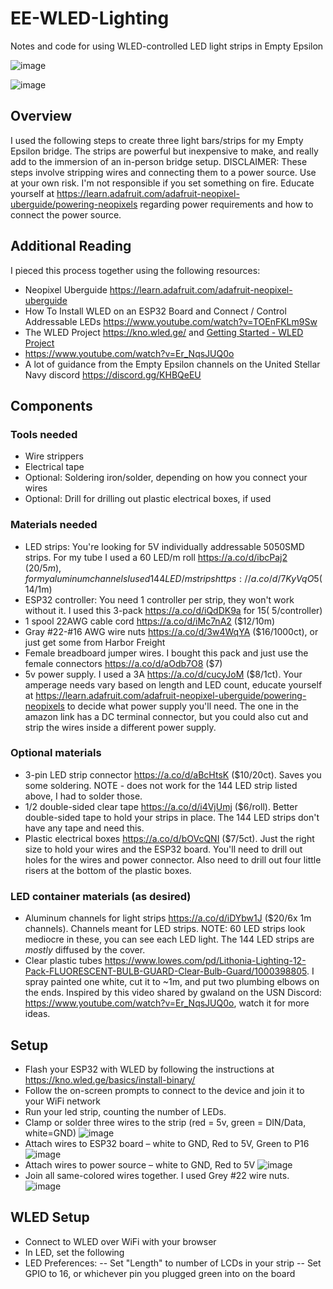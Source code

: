 # EE-WLED-Lighting
Notes and code for using WLED-controlled LED light strips in Empty Epsilon

![image](https://github.com/MrDionysus/EE-WLED-Lighting/assets/26928293/66115c23-b336-424a-af48-23c20545893c)

![image](https://github.com/MrDionysus/EE-WLED-Lighting/assets/26928293/8c971bc6-63a7-4dec-bea3-1bff3368dfca)

## Overview
I used the following steps to create three light bars/strips for my Empty Epsilon bridge.  The strips are powerful but inexpensive to make, and really add to the immersion of an in-person bridge setup.
DISCLAIMER: These steps involve stripping wires and connecting them to a power source.  Use at your own risk.  I'm not responsible if you set something on fire. Educate yourself at https://learn.adafruit.com/adafruit-neopixel-uberguide/powering-neopixels regarding power requirements and how to connect the power source.

## Additional Reading
I pieced this process together using the following resources:
- Neopixel Uberguide https://learn.adafruit.com/adafruit-neopixel-uberguide
- How To Install WLED on an ESP32 Board and Connect / Control Addressable LEDs https://www.youtube.com/watch?v=TOEnFKLm9Sw
- The WLED Project https://kno.wled.ge/ and [Getting Started - WLED Project ](https://kno.wled.ge/basics/getting-started/)
- https://www.youtube.com/watch?v=Er_NqsJUQ0o
- A lot of guidance from the Empty Epsilon channels on the United Stellar Navy discord https://discord.gg/KHBQeEU

## Components
### Tools needed
- Wire strippers
- Electrical tape
- Optional: Soldering iron/solder, depending on how you connect your wires
- Optional: Drill for drilling out plastic electrical boxes, if used

### Materials needed
- LED strips: You're looking for 5V individually addressable 5050SMD strips.  For my tube I used a 60 LED/m roll https://a.co/d/ibcPaj2 ($20/5m), for my aluminum channels I used 144 LED/m strips https://a.co/d/7KyVqO5 ($14/1m)
- ESP32 controller: You need 1 controller per strip, they won't work without it.  I used this 3-pack https://a.co/d/iQdDK9a for $15 (~$5/controller)
- 1 spool 22AWG cable cord https://a.co/d/iMc7nA2 ($12/10m)
- Gray #22-#16 AWG wire nuts https://a.co/d/3w4WqYA ($16/1000ct), or just get some from Harbor Freight
- Female breadboard jumper wires. I bought this pack and just use the female connectors https://a.co/d/aOdb7O8 ($7)
- 5v power supply. I used a 3A https://a.co/d/cucyJoM ($8/1ct).  Your amperage needs vary based on length and LED count, educate yourself at https://learn.adafruit.com/adafruit-neopixel-uberguide/powering-neopixels to decide what power supply you'll need.  The one in the amazon link has a DC terminal connector, but you could also cut and strip the wires inside a different power supply.  

### Optional materials 
- 3-pin LED strip connector https://a.co/d/aBcHtsK ($10/20ct). Saves you some soldering. NOTE - does not work for the 144 LED strip listed above, I had to solder those.
- 1/2 double-sided clear tape https://a.co/d/i4VjUmj ($6/roll). Better double-sided tape to hold your strips in place.  The 144 LED strips don't have any tape and need this.
- Plastic electrical boxes https://a.co/d/bOVcQNI ($7/5ct). Just the right size to hold your wires and the ESP32 board.  You'll need to drill out holes for the wires and power connector.  Also need to drill out four little risers at the bottom of the plastic boxes.

### LED container materials (as desired)
- Aluminum channels for light strips https://a.co/d/iDYbw1J ($20/6x 1m channels). Channels meant for LED strips.  NOTE: 60 LED strips look mediocre in these, you can see each LED light.  The 144 LED strips are *mostly* diffused by the cover.
- Clear plastic tubes https://www.lowes.com/pd/Lithonia-Lighting-12-Pack-FLUORESCENT-BULB-GUARD-Clear-Bulb-Guard/1000398805. I spray painted one white, cut it to ~1m, and put two plumbing elbows on the ends.  Inspired by this video shared by gwaland on the USN Discord: https://www.youtube.com/watch?v=Er_NqsJUQ0o, watch it for more ideas.

## Setup
- Flash your ESP32 with WLED by following the instructions at https://kno.wled.ge/basics/install-binary/
- Follow the on-screen prompts to connect to the device and join it to your WiFi network
- Run your led strip, counting the number of LEDs.
- Clamp or solder three wires to the strip (red = 5v, green = DIN/Data, white=GND) ![image](https://github.com/MrDionysus/EE-WLED-Lighting/assets/26928293/f6204b30-84d5-4d8a-831a-20ae21bedb6f)
- Attach wires to ESP32 board – white to GND, Red to 5V, Green to P16 ![image](https://github.com/MrDionysus/EE-WLED-Lighting/assets/26928293/529e88b1-d549-444c-9f65-7b4c127be72e)
- Attach wires to power source – white to GND, Red to 5V ![image](https://github.com/MrDionysus/EE-WLED-Lighting/assets/26928293/da6b4c20-cd11-490f-bfb5-bf4922099de4)
- Join all same-colored wires together.  I used Grey #22 wire nuts. ![image](https://github.com/MrDionysus/EE-WLED-Lighting/assets/26928293/06e3bc25-e242-4a03-8f52-d19d6551d579)

## WLED Setup
- Connect to WLED over WiFi with your browser
- In LED, set the following
- LED Preferences:
-- Set "Length" to number of LCDs in your strip
-- Set GPIO to 16, or whichever pin you plugged green into on the board 






 








